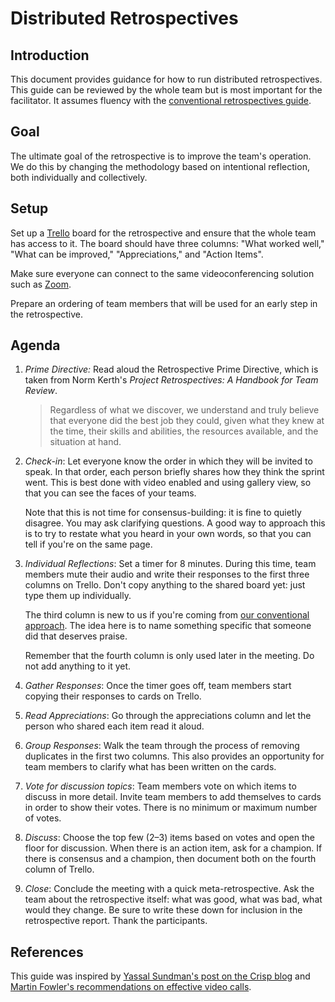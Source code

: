 # Distributed Retrospectives

## Introduction

This document provides guidance for how to run distributed retrospectives.
This guide can be reviewed by the whole team but is most important
for the facilitator.
It assumes fluency with the [conventional retrospectives guide](Retrospectives.md).

## Goal

The ultimate goal of the retrospective is to improve the team's operation.
We do this by changing the methodology based on intentional reflection,
both individually and collectively.

## Setup

Set up a [Trello](trello.com) board for the retrospective and ensure that
the whole team has access to it. The board should have three columns:
"What worked well," "What can be improved," "Appreciations," and 
"Action Items".

Make sure everyone can connect to the same videoconferencing solution
such as [Zoom](zoom.us). 

Prepare an ordering of team members that will be used for an early
step in the retrospective.

## Agenda

1. *Prime Directive:* Read aloud the Retrospective Prime Directive, which is taken from Norm
   Kerth's _Project Retrospectives: A Handbook for Team Review_.

    >Regardless of what we discover, we understand and truly believe that
   everyone did the best job they could, given what they knew at the time, their
   skills and abilities, the resources available, and the situation at hand.

1. *Check-in*: Let everyone know the order in which they will be invited to speak.
   In that order, each person briefly shares how they think the sprint went.
   This is best done with video enabled and using gallery view, so that you
   can see the faces of your teams.
   
   Note that this is not time for consensus-building: it is fine to quietly
   disagree. You may ask clarifying questions. A good way to approach this 
   is to try to restate what you heard in your own words, so that you can tell
   if you're on the same page.

1. *Individual Reflections*: Set a timer for 8 minutes. During this time,
   team members mute their audio and write their responses to the first
   three columns on Trello. Don't copy anything to the shared board yet:
   just type them up individually. 

   The third column is new to us if you're coming from [our conventional
   approach](Retrospectives.md). The idea here is to name something
   specific that someone did that deserves praise. 

   Remember that the fourth column is only used later in the meeting. 
   Do not add anything to it yet.

1. *Gather Responses*: Once the timer goes off, team members start copying
   their responses to cards on Trello. 

1. *Read Appreciations*: Go through the appreciations column and let the
    person who shared each item read it aloud. 

1. *Group Responses*: Walk the team through the process of removing
    duplicates in the first two columns.
    This also provides an opportunity for team members
    to clarify what has been written on the cards. 

1. *Vote for discussion topics*: Team members vote on which items
    to discuss in more detail. Invite team members to add themselves
    to cards in order to show their votes. There is no minimum or 
    maximum number of votes.

1. *Discuss*: Choose the top few (2&ndash;3) items based on votes and
    open the floor for discussion. 
    When there is an action item, ask for a champion. If there is consensus
    and a champion, then document both on the fourth column of Trello.

1. *Close*: Conclude the meeting with a quick meta-retrospective. Ask
    the team about the retrospective itself: what was good, what was bad,
    what would they change. Be sure to write these down for inclusion
    in the retrospective report. Thank the participants.

## References

This guide was inspired by [Yassal Sundman's post on the Crisp blog](https://blog.crisp.se/2018/10/19/yassalsundman/remote-or-distributed-retrospectives)
and [Martin Fowler's recommendations on effective video calls](https://martinfowler.com/articles/effective-video-calls.html).